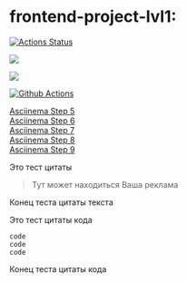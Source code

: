 # frontend-project-lvl1:

[![Actions Status](https://github.com/Emden-dotcom/frontend-project-lvl1/workflows/hexlet-check/badge.svg)](https://github.com/Emden-dotcom/frontend-project-lvl1/actions)


<a href="https://codeclimate.com/github/codeclimate/codeclimate/maintainability"><img src="https://api.codeclimate.com/v1/badges/a99a88d28ad37a79dbf6/maintainability" /></a>


<a href="https://codeclimate.com/github/Emden-dotcom/frontend-project-lvl1/test_coverage"><img src="https://api.codeclimate.com/v1/badges/3b486391fe48f18c1afd/test_coverage" /></a>


[![Github Actions](https://github.com/Emden-dotcom/frontend-project-lvl1/workflows/Github_Actions/badge.svg)](https://github.com/Emden-dotcom/frontend-project-lvl1/actions)



<a href="https://asciinema.org/a/5mKylj5tWrDEOjZBKme8u0qHV">Asciinema Step 5</a>\
<a href="https://asciinema.org/a/1aG7rYmDn2rBtFHCbiyMjkJl9">Asciinema Step 6</a>\
<a href="https://asciinema.org/a/hQ49q1rWmykXMALcSudMJMjF7">Asciinema Step 7</a>\
<a href="https://asciinema.org/a/MbEwQXsdqYCK7qC5xVbu2jgF1">Asciinema Step 8</a>\
<a href="https://asciinema.org/a/cn9cpyuyCnU2eYilu4KMxHWKk">Asciinema Step 9</a>

Это тест цитаты
> Тут может находиться Ваша реклама

Конец теста цитаты текста

Это тест цитаты кода
```
code
code 
code
```
Конец теста цитаты кода
